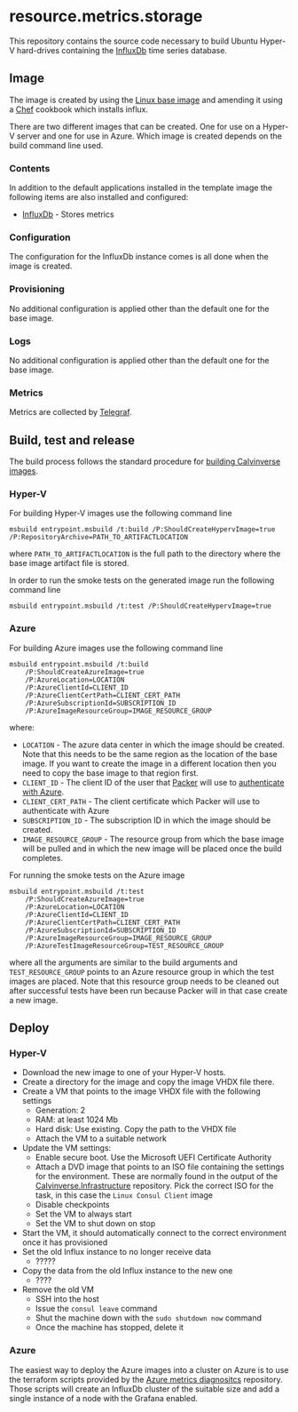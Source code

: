 # resource.metrics.storage

This repository contains the source code necessary to build Ubuntu Hyper-V hard-drives containing the
[InfluxDb](https://www.influxdata.com/time-series-platform/influxdb/) time series database.

## Image

The image is created by using the [Linux base image](https://github.com/Calvinverse/base.vm.linux)
and amending it using a [Chef](https://www.chef.io/chef/) cookbook which installs influx.

There are two different images that can be created. One for use on a Hyper-V server and one for use
in Azure. Which image is created depends on the build command line used.

### Contents

In addition to the default applications installed in the template image the following items are
also installed and configured:

* [InfluxDb](https://www.influxdata.com/time-series-platform/influxdb/) - Stores metrics

### Configuration

The configuration for the InfluxDb instance comes is all done when the image is created.

### Provisioning

No additional configuration is applied other than the default one for the base image.

### Logs

No additional configuration is applied other than the default one for the base image.

### Metrics

Metrics are collected by [Telegraf](https://www.influxdata.com/time-series-platform/telegraf/).

## Build, test and release

The build process follows the standard procedure for
[building Calvinverse images](https://www.calvinverse.net/documentation/how-to-build).

### Hyper-V

For building Hyper-V images use the following command line

    msbuild entrypoint.msbuild /t:build /P:ShouldCreateHypervImage=true /P:RepositoryArchive=PATH_TO_ARTIFACTLOCATION

where `PATH_TO_ARTIFACTLOCATION` is the full path to the directory where the base image artifact
file is stored.

In order to run the smoke tests on the generated image run the following command line

    msbuild entrypoint.msbuild /t:test /P:ShouldCreateHypervImage=true


### Azure

For building Azure images use the following command line

    msbuild entrypoint.msbuild /t:build
        /P:ShouldCreateAzureImage=true
        /P:AzureLocation=LOCATION
        /P:AzureClientId=CLIENT_ID
        /P:AzureClientCertPath=CLIENT_CERT_PATH
        /P:AzureSubscriptionId=SUBSCRIPTION_ID
        /P:AzureImageResourceGroup=IMAGE_RESOURCE_GROUP

where:

* `LOCATION` - The azure data center in which the image should be created. Note that this needs to be the same
  region as the location of the base image. If you want to create the image in a different location then you need to
  copy the base image to that region first.
* `CLIENT_ID` - The client ID of the user that [Packer](https://packer.io) will use to
  [authenticate with Azure](https://www.packer.io/docs/builders/azure#azure-active-directory-service-principal).
* `CLIENT_CERT_PATH` - The client certificate which Packer will use to authenticate with Azure
* `SUBSCRIPTION_ID` - The subscription ID in which the image should be created.
* `IMAGE_RESOURCE_GROUP` - The resource group from which the base image will be pulled and in which the new image
  will be placed once the build completes.

For running the smoke tests on the Azure image

    msbuild entrypoint.msbuild /t:test
        /P:ShouldCreateAzureImage=true
        /P:AzureLocation=LOCATION
        /P:AzureClientId=CLIENT_ID
        /P:AzureClientCertPath=CLIENT_CERT_PATH
        /P:AzureSubscriptionId=SUBSCRIPTION_ID
        /P:AzureImageResourceGroup=IMAGE_RESOURCE_GROUP
        /P:AzureTestImageResourceGroup=TEST_RESOURCE_GROUP

where all the arguments are similar to the build arguments and `TEST_RESOURCE_GROUP` points to an Azure resource
group in which the test images are placed. Note that this resource group needs to be cleaned out after successful
tests have been run because Packer will in that case create a new image.

## Deploy

### Hyper-V

* Download the new image to one of your Hyper-V hosts.
* Create a directory for the image and copy the image VHDX file there.
* Create a VM that points to the image VHDX file with the following settings
  * Generation: 2
  * RAM: at least 1024 Mb
  * Hard disk: Use existing. Copy the path to the VHDX file
  * Attach the VM to a suitable network
* Update the VM settings:
  * Enable secure boot. Use the Microsoft UEFI Certificate Authority
  * Attach a DVD image that points to an ISO file containing the settings for the environment. These
    are normally found in the output of the [Calvinverse.Infrastructure](https://github.com/Calvinverse/calvinverse.infrastructure)
    repository. Pick the correct ISO for the task, in this case the `Linux Consul Client` image
  * Disable checkpoints
  * Set the VM to always start
  * Set the VM to shut down on stop
* Start the VM, it should automatically connect to the correct environment once it has provisioned
* Set the old Influx instance to no longer receive data
  * ?????
* Copy the data from the old Influx instance to the new one
  * ????
* Remove the old VM
  * SSH into the host
  * Issue the `consul leave` command
  * Shut the machine down with the `sudo shutdown now` command
  * Once the machine has stopped, delete it

### Azure

The easiest way to deploy the Azure images into a cluster on Azure is to use the terraform scripts
provided by the [Azure metrics diagnositcs](https://github.com/Calvinverse/infrastructure.azure.observability.metrics)
repository. Those scripts will create an InfluxDb cluster of the suitable size and add a single instance
of a node with the Grafana enabled.
